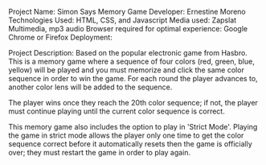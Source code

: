Project Name: Simon Says Memory Game
Developer: Ernestine Moreno
Technologies Used: HTML, CSS, and Javascript
Media used: Zapslat Multimedia, mp3 audio
Browser required for optimal experience: Google Chrome or Firefox
Deployment: 

Project Description: Based on the popular electronic game from Hasbro. This is a memory game where a sequence of four colors (red, green, blue, yellow) will be played and you must memorize and click the same color sequence in order to win the game. For each round the player advances to, another color lens will be added to the sequence.

The player wins once they reach the 20th color sequence; if not, the player must continue playing until the current color sequence is correct.

This memory game also includes the option to play in 'Strict Mode'. Playing the game in strict mode allows the player only one time to get the color sequence correct before it automatically resets then the game is officially over; they must restart the game in order to play again. 
